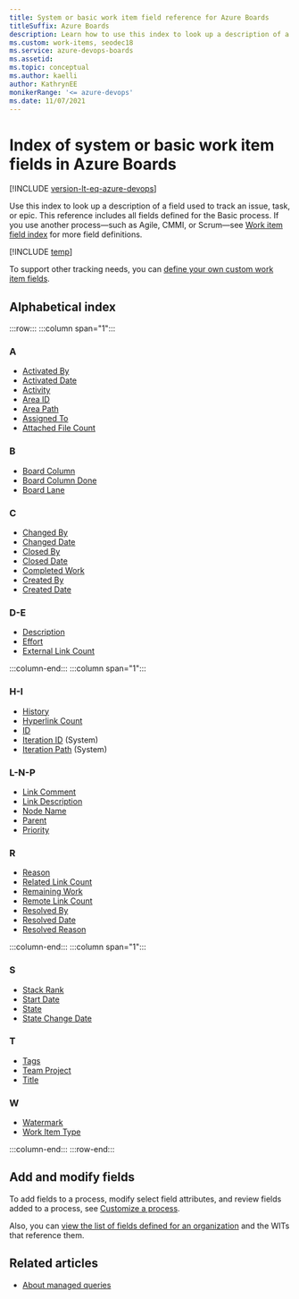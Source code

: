 ```yaml
---
title: System or basic work item field reference for Azure Boards
titleSuffix: Azure Boards
description: Learn how to use this index to look up a description of a field used to track an issue, task, or epic.
ms.custom: work-items, seodec18
ms.service: azure-devops-boards
ms.assetid:  
ms.topic: conceptual
ms.author: kaelli
author: KathrynEE
monikerRange: '<= azure-devops'
ms.date: 11/07/2021
---
```


# Index of system or basic work item fields in Azure Boards 

[!INCLUDE [version-lt-eq-azure-devops](../../../includes/version-lt-eq-azure-devops.md)]

Use this index to look up a description of a field used to track an issue, task, or epic. This reference includes all fields defined for the Basic process. If you use another process&mdash;such as Agile, CMMI, or Scrum&mdash;see [Work item field index](work-item-field.md) for more field definitions.
 
[!INCLUDE [temp](../../includes/basic-process-note.md)] 

To support other tracking needs, you can [define your own custom work item fields](../../../organizations/settings/work/customize-process.md). 

## Alphabetical index 



:::row:::
   :::column span="1":::
   ### A
   
   - [Activated By](../../queries/query-by-workflow-changes.md#fields)
   - [Activated Date](../../queries/query-by-workflow-changes.md#fields)
   - [Activity](../../queries/query-numeric.md#fields)
   - [Area ID](../../queries/query-by-area-iteration-path.md#fields) 
   - [Area Path](../../queries/query-by-area-iteration-path.md#fields) 
   - [Assigned To](../../queries/query-by-workflow-changes.md#fields)
   - [Attached File Count](../../queries/linking-attachments.md#fields)
   
   ### B
   
   - [Board Column](../../queries/query-by-workflow-changes.md#fields)
   - [Board Column Done](../../queries/query-by-workflow-changes.md#fields)
   - [Board Lane](../../queries/query-by-workflow-changes.md#fields)
   
   ### C
   
   - [Changed By](../../queries/history-and-auditing.md#fields) 
   - [Changed Date](../../queries/history-and-auditing.md#fields) 
   - [Closed By](../../queries/query-by-workflow-changes.md#fields) 
   - [Closed Date](../../queries/query-by-workflow-changes.md#fields) 
   - [Completed Work](../../queries/query-numeric.md#fields)
   - [Created By](../../queries/query-by-workflow-changes.md#fields) 
   - [Created Date](../../queries/query-by-workflow-changes.md#fields) 
   
   ### D-E
   
   - [Description](../../queries/titles-ids-descriptions.md#fields) 
   - [Effort](../../queries/query-numeric.md#fields) 
   - [External Link Count](../../queries/linking-attachments.md#external-link-count) 
   
   :::column-end:::
   :::column span="1":::
   
   ### H-I
   
   - [History](../../queries/history-and-auditing.md#fields) 
   - [Hyperlink Count](../../queries/linking-attachments.md#hyper-link-count)
   - [ID](../../queries/titles-ids-descriptions.md#fields) 
   - [Iteration ID](../../queries/query-by-area-iteration-path.md#fields)  (System)
   - [Iteration Path](../../queries/query-by-area-iteration-path.md#fields) (System)
   
   ### L-N-P
   
   - [Link Comment](../../queries/linking-attachments.md#fields) 
   - [Link Description](../../queries/linking-attachments.md#fields) 
   - [Node Name](../../queries/query-by-area-iteration-path.md#fields) 
   - [Parent](../../queries/linking-attachments.md#parent)
   - [Priority](../../queries/planning-ranking-priorities.md#fields) 
   
   ### R
   
   - [Reason](../../queries/query-by-workflow-changes.md#fields) 
   - [Related Link Count](../../queries/linking-attachments.md#fields) 
   - [Remaining Work](../../queries/query-numeric.md#fields) 
   - [Remote Link Count](../../queries/linking-attachments.md#remote-link-count) 
   - [Resolved By](../../queries/query-by-workflow-changes.md#fields)
   - [Resolved Date](../../queries/query-by-workflow-changes.md#fields)
   - [Resolved Reason](../../queries/query-by-workflow-changes.md#fields)
   
   :::column-end:::
   :::column span="1":::
   

   ### S
   
   - [Stack Rank](../../queries/planning-ranking-priorities.md#fields)
   - [Start Date](../../queries/query-by-date-or-current-iteration.md#fields)
   - [State](../../queries/query-by-workflow-changes.md#fields)
   - [State Change Date](../../queries/query-by-workflow-changes.md#fields)

   
   ### T
   
   - [Tags](../../queries/add-tags-to-work-items.md)
   - [Team Project](../../queries/titles-ids-descriptions.md#fields)
   - [Title](../../queries/titles-ids-descriptions.md#fields)
   
   ### W
   
   - [Watermark](../../queries/history-and-auditing.md#fields)
   - [Work Item Type](../../queries/titles-ids-descriptions.md#fields) 
   
   :::column-end:::
:::row-end:::
 


## Add and modify fields    
To add fields to a process, modify select field attributes, and review fields added to a process, see [Customize a process](../../../organizations/settings/work/customize-process.md).  

Also, you can [view the list of fields defined for an organization](../../../organizations/settings/work/customize-process.md) and the WITs that reference them. 


## Related articles

- [About managed queries](../../queries/about-managed-queries.md)

